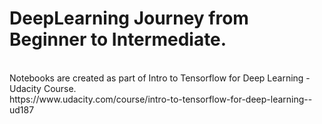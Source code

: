 <h1>DeepLearning Journey from Beginner to Intermediate.</h1><br>
Notebooks are created as part of Intro to Tensorflow for Deep Learning -Udacity Course.<br>
https://www.udacity.com/course/intro-to-tensorflow-for-deep-learning--ud187
